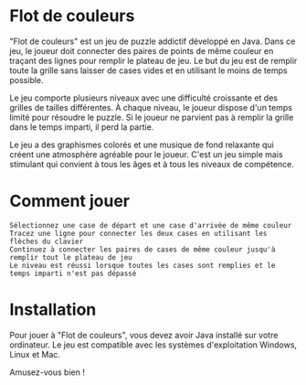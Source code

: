# Flot de couleurs

"Flot de couleurs" est un jeu de puzzle addictif développé en Java. Dans ce jeu, le joueur doit connecter des paires de points de même couleur en traçant des lignes pour remplir le plateau de jeu. Le but du jeu est de remplir toute la grille sans laisser de cases vides et en utilisant le moins de temps possible.

Le jeu comporte plusieurs niveaux avec une difficulté croissante et des grilles de tailles différentes. À chaque niveau, le joueur dispose d'un temps limité pour résoudre le puzzle. Si le joueur ne parvient pas à remplir la grille dans le temps imparti, il perd la partie.

Le jeu a des graphismes colorés et une musique de fond relaxante qui créent une atmosphère agréable pour le joueur. C'est un jeu simple mais stimulant qui convient à tous les âges et à tous les niveaux de compétence.
# Comment jouer

    Sélectionnez une case de départ et une case d'arrivée de même couleur
    Tracez une ligne pour connecter les deux cases en utilisant les flèches du clavier
    Continuez à connecter les paires de cases de même couleur jusqu'à remplir tout le plateau de jeu
    Le niveau est réussi lorsque toutes les cases sont remplies et le temps imparti n'est pas dépassé

# Installation

Pour jouer à "Flot de couleurs", vous devez avoir Java installé sur votre ordinateur. Le jeu est compatible avec les systèmes d'exploitation Windows, Linux et Mac.


Amusez-vous bien !
